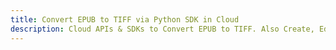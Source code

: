 ---title: Convert EPUB to TIFF via Python SDK in Clouddescription: Cloud APIs & SDKs to Convert EPUB to TIFF. Also Create, Edit & Render Microsoft Word & OpenOffice documents in the Cloud.---